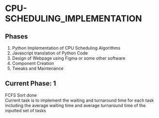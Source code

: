 # CPU-SCHEDULING_IMPLEMENTATION

## Phases

1. Python Implementation of CPU Scheduling Algorithms
2. Javascript translation of Python Code
3. Design of Webpage using Figma or some other software
4. Component Creation
5. Tweaks and Maintenance

## Current Phase: 1

FCFS Sort done</br> Current task is to implement the waiting and turnaround time for each task including the average waiting time and average turnaround time of the inputted set of tasks </br>
